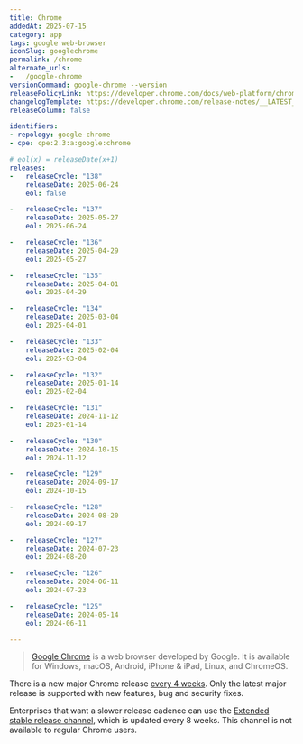 ```yaml
---
title: Chrome
addedAt: 2025-07-15
category: app
tags: google web-browser
iconSlug: googlechrome
permalink: /chrome
alternate_urls:
-   /google-chrome
versionCommand: google-chrome --version
releasePolicyLink: https://developer.chrome.com/docs/web-platform/chrome-release-channels
changelogTemplate: https://developer.chrome.com/release-notes/__LATEST__
releaseColumn: false

identifiers:
- repology: google-chrome
- cpe: cpe:2.3:a:google:chrome

# eol(x) = releaseDate(x+1)
releases:
-   releaseCycle: "138"
    releaseDate: 2025-06-24
    eol: false

-   releaseCycle: "137"
    releaseDate: 2025-05-27
    eol: 2025-06-24

-   releaseCycle: "136"
    releaseDate: 2025-04-29
    eol: 2025-05-27

-   releaseCycle: "135"
    releaseDate: 2025-04-01
    eol: 2025-04-29

-   releaseCycle: "134"
    releaseDate: 2025-03-04
    eol: 2025-04-01

-   releaseCycle: "133"
    releaseDate: 2025-02-04
    eol: 2025-03-04

-   releaseCycle: "132"
    releaseDate: 2025-01-14
    eol: 2025-02-04

-   releaseCycle: "131"
    releaseDate: 2024-11-12
    eol: 2025-01-14

-   releaseCycle: "130"
    releaseDate: 2024-10-15
    eol: 2024-11-12

-   releaseCycle: "129"
    releaseDate: 2024-09-17
    eol: 2024-10-15

-   releaseCycle: "128"
    releaseDate: 2024-08-20
    eol: 2024-09-17

-   releaseCycle: "127"
    releaseDate: 2024-07-23
    eol: 2024-08-20

-   releaseCycle: "126"
    releaseDate: 2024-06-11
    eol: 2024-07-23

-   releaseCycle: "125"
    releaseDate: 2024-05-14
    eol: 2024-06-11

---
```


> [Google Chrome](https://www.google.com/chrome/) is a web browser developed by Google.
> It is available for Windows, macOS, Android, iPhone & iPad, Linux, and ChromeOS.

There is a new major Chrome release [every 4 weeks](https://blog.chromium.org/2021/03/speeding-up-release-cycle.html).
Only the latest major release is supported with new features, bug and security fixes.

Enterprises that want a slower release cadence can use the [Extended stable release channel](https://support.google.com/chrome/a/answer/9027636),
which is updated every 8 weeks. This channel is not available to regular Chrome users.
